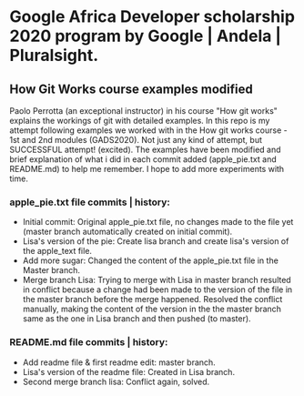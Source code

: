 # Google Africa Developer scholarship 2020 program by Google | Andela | Pluralsight.
## How Git Works course examples modified 
Paolo Perrotta (an exceptional instructor) in his course "How git works" explains the workings of git with detailed examples. In this repo is my attempt following examples we worked with in the How git works course - 1st and 2nd modules (GADS2020). Not just any kind of attempt, but SUCCESSFUL attempt! (excited). The examples have been modified and brief explanation of what i did in each commit added (apple_pie.txt and README.md) to help me remember. I hope to add more experiments with time.

### apple_pie.txt file commits | history:
* Initial commit: Original apple_pie.txt file, no changes made to the file yet (master branch automatically created on initial commit). 
* Lisa's version of the pie: Create lisa branch and create lisa's version of the apple_text file. 
* Add more sugar: Changed the content of the apple_pie.txt file in the Master branch. 
* Merge branch Lisa: Trying to merge with Lisa in master branch resulted in conflict because a change had been made to the version of the file in the master branch before the merge happened. Resolved the conflict manually, making the content of the version in the the master branch same as the one in Lisa branch and then pushed (to master). 


### README.md file commits | history: 
* Add readme file & first readme edit: master branch.
* Lisa's version of the readme file: Created in Lisa branch.
* Second merge branch lisa: Conflict again, solved.
